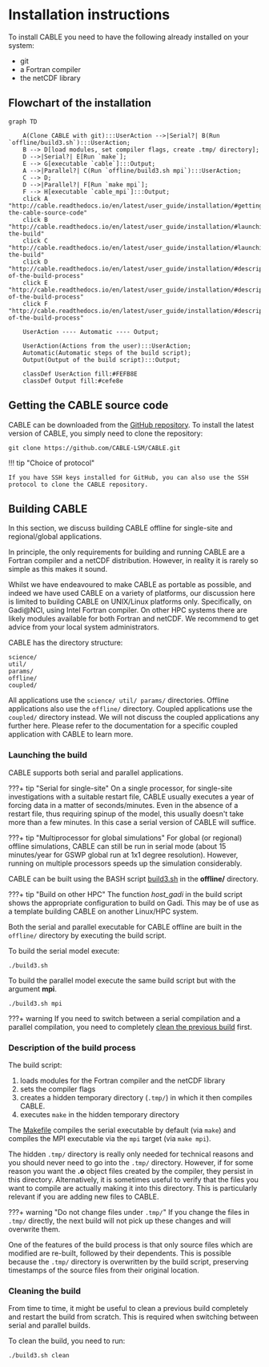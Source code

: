 # Installation instructions

To install CABLE you need to have the following already installed on your system:

- git
- a Fortran compiler
- the netCDF library

## Flowchart of the installation

``` mermaid
graph TD
    
    A(Clone CABLE with git):::UserAction -->|Serial?| B(Run `offline/build3.sh`):::UserAction;
    B --> D[load modules, set compiler flags, create .tmp/ directory];
    D -->|Serial?| E[Run `make`];
    E --> G[executable `cable`]:::Output;
    A -->|Parallel?| C(Run `offline/build3.sh mpi`):::UserAction;
    C --> D;   
    D -->|Parallel?| F[Run `make mpi`];
    F --> H[executable `cable_mpi`]:::Output;
    click A "http://cable.readthedocs.io/en/latest/user_guide/installation/#getting-the-cable-source-code"
    click B "http://cable.readthedocs.io/en/latest/user_guide/installation/#launching-the-build"
    click C "http://cable.readthedocs.io/en/latest/user_guide/installation/#launching-the-build"
    click D "http://cable.readthedocs.io/en/latest/user_guide/installation/#description-of-the-build-process"
    click E "http://cable.readthedocs.io/en/latest/user_guide/installation/#description-of-the-build-process"
    click F "http://cable.readthedocs.io/en/latest/user_guide/installation/#description-of-the-build-process"

    UserAction ---- Automatic ---- Output;

    UserAction(Actions from the user):::UserAction;
    Automatic(Automatic steps of the build script);
    Output(Output of the build script):::Output;

    classDef UserAction fill:#FEFB8E
    classDef Output fill:#cefe8e
```

## Getting the CABLE source code

CABLE can be downloaded from the [GitHub repository][cable-github]. To install the latest version of CABLE, you simply need to clone the repository:

    git clone https://github.com/CABLE-LSM/CABLE.git

!!! tip "Choice of protocol"

    If you have SSH keys installed for GitHub, you can also use the SSH protocol to clone the CABLE repository.

## Building CABLE

In this section, we discuss building CABLE offline for single-site and regional/global applications.

In principle, the only requirements for building and running CABLE are a Fortran compiler and a netCDF distribution. However, in reality it is rarely so simple as this makes it sound.

Whilst we have endeavoured to make CABLE as portable as possible, and indeed we have used CABLE on a variety of platforms, our discussion here is limited to building CABLE on UNIX/Linux platforms only. Specifically, on Gadi@NCI, using Intel Fortran compiler. On other HPC systems there are likely modules available for both Fortran and netCDF. We recommend to get advice from your local system administrators.

CABLE has the directory structure:

    science/
    util/
    params/
    offline/
    coupled/

All applications use the `science/ util/ params/` directories. Offline applications also use the `offline/` directory. Coupled applications use the `coupled/` directory instead. We will not discuss the coupled applications any further here. Please refer to the documentation for a specific coupled application with CABLE to learn more.

### Launching the build

CABLE supports both serial and parallel applications.

???+ tip "Serial for single-site"
    On a single processor, for single-site investigations with a suitable restart file, CABLE usually executes a year of forcing data in a matter of seconds/minutes. Even in the absence of a restart file, thus requiring spinup of the model, this usually doesn't take more than a few minutes. In this case a serial version of CABLE will suffice.

???+ tip "Multiprocessor for global simulations"
    For global (or regional) offline simulations, CABLE can still be run in serial mode (about 15 minutes/year for GSWP global run at 1x1 degree resolution). However, running on multiple processors speeds up the simulation considerably.

CABLE can be built using the BASH script [build3.sh][build3] in the **offline/** directory.

???+ tip "Build on other HPC"
    The function *host_gadi* in the build script shows the appropriate configuration to build on Gadi.
    This may be of use as a template building CABLE on another Linux/HPC system.

Both the serial and parallel executable for CABLE offline are built in the `offline/` directory by executing
the build script.

To build the serial model execute:

    ./build3.sh

To build the parallel model execute the same build script but with the argument **mpi**.

    ./build3.sh mpi

???+ warning
    If you need to switch between a serial compilation and a parallel compilation, you need to completely [clean the previous build][clean-build] first.

### Description of the build process

The build script:

1. loads modules for the Fortran compiler and the netCDF library
2. sets the compiler flags
3. creates a hidden temporary directory (`.tmp/`) in which it then compiles CABLE.  
4. executes `make` in the hidden temporary directory

The [Makefile][makefile] compiles the serial executable by default (via `make`) and compiles the MPI executable via the `mpi` target (via `make mpi`).

The hidden `.tmp/` directory is really only needed for technical reasons and you should never need to go
into the `.tmp/` directory. However, if for some reason you want the **.o** object files created by the compiler, they persist in this directory. Alternatively, it is sometimes useful to verify that the files you want to compile are actually making it into this directory. This is particularly relevant if you are adding new files to CABLE.

???+ warning "Do not change files under `.tmp/`"
    If you change the files in `.tmp/` directly, the next build will not pick up these changes and will overwrite them.

One of the features of the build process is that only source files which are
modified are re-built, followed by their dependents. This is possible because the `.tmp/` directory is
overwritten by the build script, preserving timestamps of the source files from their original location.

### Cleaning the build

From time to time, it might be useful to clean a previous build completely and restart the build from scratch. This is required when switching between serial and parallel builds.

To clean the build, you need to run:

    ./build3.sh clean

[cable-github]: https://github.com/CABLE-LSM/cable.git
[NCI]: https://nci.org.au
[registration]: https://trac.nci.org.au/trac/cable/wiki/CABLE_Registration
[build3]: https://github.com/CABLE-LSM/CABLE/blob/main/src/offline/build3.sh
[makefile]: https://github.com/CABLE-LSM/CABLE/blob/main/src/offline/Makefile
[clean-build]: installation.md/#cleaning-the-build
